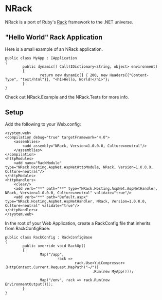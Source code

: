 NRack
=====
NRack is a port of Ruby's [Rack](http://rack.rubyforge.org/) framework to the .NET universe.

"Hello World" Rack Application
-------------------
Here is a small example of an NRack application.

	public class MyApp : IApplication
	{
			public dynamic[] Call(IDictionary<string, object> environment)
			{
					return new dynamic[] { 200, new Headers{{"Content-Type", "text/html"}}, "<h1>Hello, World!</h1>"};
			}
	}

Check out NRack.Example and the NRack.Tests for more info.

Setup
-----
Add the following to your Web.config:

	<system.web>
	<compilation debug="true" targetFramework="4.0">
		<assemblies>
			<add assembly="NRack, Version=1.0.0.0, Culture=neutral"/>
		</assemblies>
	</compilation>
	<httpModules>
		<add name="RackModule" type="NRack.Hosting.AspNet.AspNetHttpModule, NRack, Version=1.0.0.0, Culture=neutral"/>
	</httpModules>
	<httpHandlers>
		<clear/>
		<add verb="**" path="**" type="NRack.Hosting.AspNet.AspNetHandler, NRack, Version=1.0.0.0, Culture=neutral" validate="true"/>
		<add verb="**" path="Default.aspx" type="NRack.Hosting.AspNet.AspNetHandler, NRack, Version=1.0.0.0, Culture=neutral" validate="true"/>
	</httpHandlers>
	</system.web>

In the root of your Web Application, create a RackConfig file that inherits from RackConfigBase:

	public class RackConfig : RackConfigBase
	{
			public override void RackUp()
			{
					Map("/app", 
							rack =>
									rack.Use<YuiCompressor>(HttpContext.Current.Request.MapPath("~/"))
											.Run(new MyApp()));
	
					Map("/env", rack => rack.Run(new EnvironmentOutput()));
			}
	}

